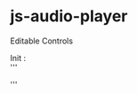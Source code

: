 # js-audio-player

Editable Controls  
  
Init :  
'''
<script>
        document.addEventListener('DOMContentLoaded', () => {
            const myPlayer = createAudioPlayer('my-audio-player', 'Dohle.mp3');
        });
    </script>
'''    
